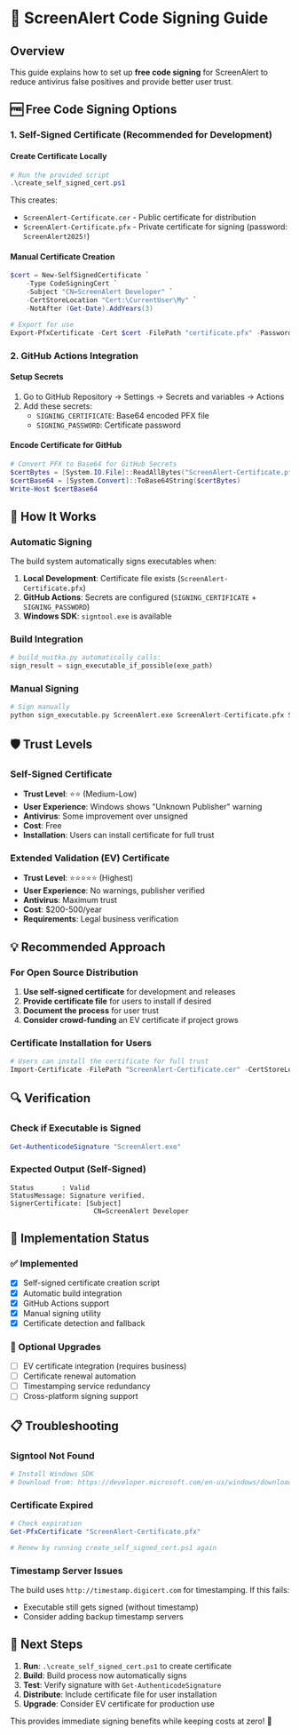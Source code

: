 # 🔐 ScreenAlert Code Signing Guide

## Overview
This guide explains how to set up **free code signing** for ScreenAlert to reduce antivirus false positives and provide better user trust.

## 🆓 Free Code Signing Options

### 1. Self-Signed Certificate (Recommended for Development)

#### Create Certificate Locally
```powershell
# Run the provided script
.\create_self_signed_cert.ps1
```

This creates:
- `ScreenAlert-Certificate.cer` - Public certificate for distribution
- `ScreenAlert-Certificate.pfx` - Private certificate for signing (password: `ScreenAlert2025!`)

#### Manual Certificate Creation
```powershell
$cert = New-SelfSignedCertificate `
    -Type CodeSigningCert `
    -Subject "CN=ScreenAlert Developer" `
    -CertStoreLocation "Cert:\CurrentUser\My" `
    -NotAfter (Get-Date).AddYears(3)

# Export for use
Export-PfxCertificate -Cert $cert -FilePath "certificate.pfx" -Password (ConvertTo-SecureString -String "YourPassword" -Force -AsPlainText)
```

### 2. GitHub Actions Integration

#### Setup Secrets
1. Go to GitHub Repository → Settings → Secrets and variables → Actions
2. Add these secrets:
   - `SIGNING_CERTIFICATE`: Base64 encoded PFX file
   - `SIGNING_PASSWORD`: Certificate password

#### Encode Certificate for GitHub
```powershell
# Convert PFX to Base64 for GitHub Secrets
$certBytes = [System.IO.File]::ReadAllBytes("ScreenAlert-Certificate.pfx")
$certBase64 = [System.Convert]::ToBase64String($certBytes)
Write-Host $certBase64
```

## 🔧 How It Works

### Automatic Signing
The build system automatically signs executables when:
1. **Local Development**: Certificate file exists (`ScreenAlert-Certificate.pfx`)
2. **GitHub Actions**: Secrets are configured (`SIGNING_CERTIFICATE` + `SIGNING_PASSWORD`)
3. **Windows SDK**: `signtool.exe` is available

### Build Integration
```python
# build_nuitka.py automatically calls:
sign_result = sign_executable_if_possible(exe_path)
```

### Manual Signing
```python
# Sign manually
python sign_executable.py ScreenAlert.exe ScreenAlert-Certificate.pfx ScreenAlert2025!
```

## 🛡️ Trust Levels

### Self-Signed Certificate
- **Trust Level**: ⭐⭐ (Medium-Low)
- **User Experience**: Windows shows "Unknown Publisher" warning
- **Antivirus**: Some improvement over unsigned
- **Cost**: Free
- **Installation**: Users can install certificate for full trust

### Extended Validation (EV) Certificate
- **Trust Level**: ⭐⭐⭐⭐⭐ (Highest)
- **User Experience**: No warnings, publisher verified
- **Antivirus**: Maximum trust
- **Cost**: $200-500/year
- **Requirements**: Legal business verification

## 💡 Recommended Approach

### For Open Source Distribution
1. **Use self-signed certificate** for development and releases
2. **Provide certificate file** for users to install if desired
3. **Document the process** for user trust
4. **Consider crowd-funding** an EV certificate if project grows

### Certificate Installation for Users
```powershell
# Users can install the certificate for full trust
Import-Certificate -FilePath "ScreenAlert-Certificate.cer" -CertStoreLocation "Cert:\LocalMachine\TrustedPublisher"
```

## 🔍 Verification

### Check if Executable is Signed
```powershell
Get-AuthenticodeSignature "ScreenAlert.exe"
```

### Expected Output (Self-Signed)
```
Status       : Valid
StatusMessage: Signature verified.
SignerCertificate: [Subject]
                     CN=ScreenAlert Developer
```

## 🚀 Implementation Status

### ✅ Implemented
- [x] Self-signed certificate creation script
- [x] Automatic build integration
- [x] GitHub Actions support
- [x] Manual signing utility
- [x] Certificate detection and fallback

### 🔄 Optional Upgrades
- [ ] EV certificate integration (requires business)
- [ ] Certificate renewal automation
- [ ] Timestamping service redundancy
- [ ] Cross-platform signing support

## 📋 Troubleshooting

### Signtool Not Found
```bash
# Install Windows SDK
# Download from: https://developer.microsoft.com/en-us/windows/downloads/windows-sdk/
```

### Certificate Expired
```powershell
# Check expiration
Get-PfxCertificate "ScreenAlert-Certificate.pfx"

# Renew by running create_self_signed_cert.ps1 again
```

### Timestamp Server Issues
The build uses `http://timestamp.digicert.com` for timestamping. If this fails:
- Executable still gets signed (without timestamp)
- Consider adding backup timestamp servers

## 🎯 Next Steps

1. **Run**: `.\create_self_signed_cert.ps1` to create certificate
2. **Build**: Build process now automatically signs
3. **Test**: Verify signature with `Get-AuthenticodeSignature`
4. **Distribute**: Include certificate file for user installation
5. **Upgrade**: Consider EV certificate for production use

This provides immediate signing benefits while keeping costs at zero! 🎉
